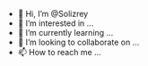 - 👋 Hi, I’m @Solizrey
- 👀 I’m interested in ...
- 🌱 I’m currently learning ...
- 💞️ I’m looking to collaborate on ...
- 📫 How to reach me ...

<!---
Solizrey/Solizrey is a ✨ special ✨ repository because its `README.md` (this file) appears on your GitHub profile.
You can click the Preview link to take a look at your changes.
--->
